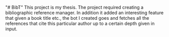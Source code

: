 "# BibT" 
This project is my thesis.
The project required creating a bibliographic reference manager.
In addition it added an interesting feature that given a book title etc., the bot I created goes and fetches all the references that cite this particular author up to a certain depth given in input.

